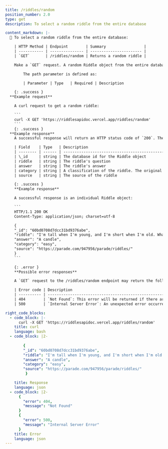 ```yaml
---
title: /riddles/random
position_number: 2.0
type: get
description: To select a random riddle from the entire database

content_markdown: |-
  📌 To select a random riddle from the entire database:

    | HTTP Method | Endpoint        | Summary                 |
    | ----------- | --------------- | ----------------------- |
    | `GET`       | /riddles/random | Returns a random riddle |

    Make a `GET` request. A random Riddle object from the entire database is selected and returned.

        The path parameter is defined as:

        | Parameter | Type   | Required | Description                                                                                                                                             |

    {: .success }
  **Example request**

    A curl request to get a random riddle:

    ```
    curl -X GET 'https://riddlesapidoc.vercel.app/riddles/random'
    ```
    {: .success }
  **Example response**
    A successful response will return an HTTP status code of `200`. The Riddle object returned uses this schema:

    | Field    | Type   | Description                                                                                                                                                        |
    | -------- | ------ | ------------------------------------------------------------------------------------------------------------------------------------------------------------------ |
    | \_id     | string | The database id for the Riddle object                                                                                                                              |
    | riddle   | string | The riddle's question                                                                                                                                              |
    | answer   | string | The riddle's answer                                                                                                                                                |
    | category | string | A classification of the riddle. The original database includes the categories: easy, hard, funny, kids, math, and word. This is not an enum and more can be added. |
    | source   | string | The source of the riddle  

    {: .success }
    **Example response**

    A successful response is an individual Riddle object:

    ```
    HTTP/1.1 200 OK
    Content-Type: application/json; charset=utf-8

    {
    "_id": "60bd0708d7dcc31bd9376abe",
    "riddle": "I'm tall when I'm young, and I'm short when I'm old. What am I?",
    "answer": "A candle",
    "category": "easy",
    "source": "https://parade.com/947956/parade/riddles/"
    }
    ```

    {: .error }
    **Possible error responses**

    A `GET` request to the /riddles/random endpoint may return the following errors:

    | Error code | Description                                                                       |
    | ---------- | --------------------------------------------------------------------------------- |
    | 404        | `Not Found`: This error will be returned if there are no riddles in the database. |
    | 500        | `Internal Server Error`: An unexpected error occurred on the server.              |

right_code_blocks:
  - code_block: |-
      curl -X GET 'https://riddlesapidoc.vercel.app/riddles/random'
    title: curl
    language: bash
  - code_block: |2-
      
        {
        "_id": "60bd0708d7dcc31bd9376abe",
        "riddle": "I'm tall when I'm young, and I'm short when I'm old. What am I?",
        "answer": "A candle",
        "category": "easy",
        "source": "https://parade.com/947956/parade/riddles/"
         }

    title: Response
    language: json
  - code_block: |2-
      {
        "error": 404,
        "message": "Not Found"
      }
      {
        "error": 500,
        "message": "Internal Server Error"
      }
    title: Error
    language: json
---
```

